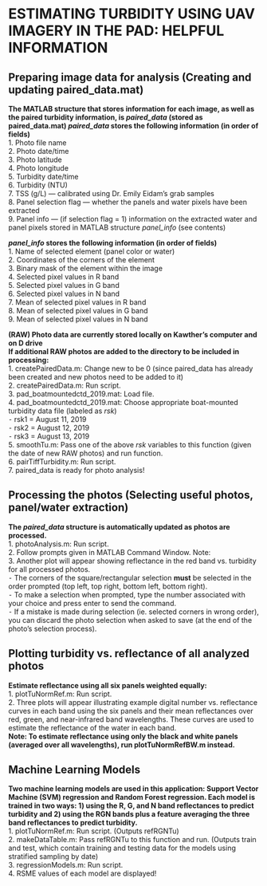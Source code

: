 # ESTIMATING TURBIDITY USING UAV IMAGERY IN THE PAD: HELPFUL INFORMATION

## Preparing image data for analysis (Creating and updating paired_data.mat)

**The MATLAB structure that stores information for each image, as well as the paired turbidity information, is *paired_data* (stored as paired_data.mat)
_paired_data_ stores the following information (in order of fields)**\
	1.	Photo file name\
	2.	Photo date/time\
	3.	Photo latitude\
	4.	Photo longitude\
	5.	Turbidity date/time\
	6.	Turbidity (NTU)\
	7.	TSS (g/L) — calibrated using Dr. Emily Eidam’s grab samples\
	8.	Panel selection flag — whether the panels and water pixels have been extracted\
	9.	Panel info — (if selection flag = 1) information on the extracted water and panel pixels stored in MATLAB structure *panel_info* (see contents)

__*panel_info* stores the following information (in order of fields)__\
	1.	Name of selected element (panel color or water)\
	2.	Coordinates of the corners of the element\
	3.	Binary mask of the element within the image\
	4.	Selected pixel values in R band\
	5.	Selected pixel values in G band\
	6.	Selected pixel values in N band\
	7.	Mean of selected pixel values in R band\
	8.	Mean of selected pixel values in G band\
	9.	Mean of selected pixel values in N band

__(RAW) Photo data are currently stored locally on Kawther’s computer and on D drive__\
__If additional RAW photos are added to the directory to be included in processing:__\
	1.	createPairedData.m: Change new to be 0 (since paired_data has already been created and new photos need to be added to it)\
	2.	createPairedData.m: Run script.\
	3.	pad_boatmountedctd_2019.mat: Load file.\
	4.	pad_boatmountedctd_2019.mat: Choose appropriate boat-mounted turbidity data file (labeled as *rsk*)\
	⁃	rsk1 = August 11, 2019\
	⁃	rsk2 = August 12, 2019\
	⁃	rsk3 = August 13, 2019\
	5.	smoothTu.m: Pass one of the above *rsk* variables to this function (given the date of new RAW photos) and run function.\
	6.	pairTiffTurbidity.m: Run script.\
	7.	paired_data is ready for photo analysis!

## Processing the photos (Selecting useful photos, panel/water extraction)
**The _paired_data_ structure is automatically updated as photos are processed.**\
	1.	photoAnalysis.m: Run script.\
	2.	Follow prompts given in MATLAB Command Window. Note:\
	3.	Another plot will appear showing reflectance in the red band vs. turbidity for all processed photos.\
	⁃	The corners of the square/rectangular selection **must** be selected in the order prompted (top left, top right, bottom left, bottom right).\
	⁃	To make a selection when prompted, type the number associated with your choice and press enter to send the command.\
	⁃	If a mistake is made during selection (ie. selected corners in wrong order), you can discard the photo selection when asked to save (at the end of the photo’s selection process).
	
## Plotting turbidity vs. reflectance of all analyzed photos
**Estimate reflectance using all six panels weighted equally:**\
	1.	plotTuNormRef.m: Run script.\
	2.	Three plots will appear illustrating example digital number vs. reflectance curves in each band using the six panels and their mean reflectances over red, green, and near-infrared band wavelengths. These curves are used to estimate the reflectance of the water in each band.\
**Note: To estimate reflectance using only the black and white panels (averaged over all wavelengths), run plotTuNormRefBW.m instead.**

## Machine Learning Models
**Two machine learning models are used in this application: Support Vector Machine (SVM) regression and Random Forest regression. Each model is trained in two ways: 1) using the R, G, and N band reflectances to predict turbidity and 2) using the RGN bands plus a feature averaging the three band reflectances to predict turbidity.**\
	1.	plotTuNormRef.m: Run script. (Outputs refRGNTu)\
	2.	makeDataTable.m: Pass refRGNTu to this function and run. (Outputs train and test, which contain training and testing data for the models using stratified sampling by date)\
	3.	regressionModels.m: Run script.\
	4.	RSME values of each model are displayed!
